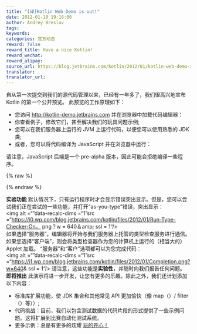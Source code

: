 ```yaml
---
title: "[译]Kotlin Web Demo is out!"
date: 2012-01-10 19:16:00
author: Andrey Breslav
tags:
keywords:
categories: 官方动态
reward: false
reward_title: Have a nice Kotlin!
reward_wechat:
reward_alipay:
source_url: https://blog.jetbrains.com/kotlin/2012/01/kotlin-web-demo-is-out/
translator:
translator_url:
---
```


自从第一次提交到我们的源代码管理以来，已经有一年多了，我们很高兴地宣布 Kotlin 的第一个公开预览。
此预览的工作原理如下：

* 您访问 http://kotlin-demo.jetbrains.com 并在浏览器中加载代码编辑器：
* 你查看例子，修改它们，甚至解决我们的玩具问题示例;
* 您可以在我们服务器上运行的 JVM 上运行代码，以便您可以使用熟悉的 JDK 类;
* 或者，您可以将代码编译为 JavaScript 并在浏览器中运行：

请注意，JavaScript 后端是一个 pre-alpha 版本，因此可能会拒绝编译一些程序。


{% raw %}
<p><span id="more-318"></span></p>
{% endraw %}

**实验功能**
默认情况下，只有运行程序时才会显示错误突出显示。但是，您可以尝试我们正在尝试的一些功能，并打开“as-you-type”错误，突出显示：<br/>
<img alt =“”data-recalc-dims =“1”src =“https://i0.wp.com/blog.jetbrains.com/kotlin/files/2012/01/Run-Type-Checker-On。 png？w = 640＆amp; ssl = 1“/> <br/>
如果选择“服务器”，编辑器将开始与我们服务器上托管的类型检查服务进行通信。如果您选择“客户端”，则会将类型检查器作为您的计算机上运行的（相当大的）Applet 加载。
“服务器”和“客户”选项都可以为您完成代码：<br/>
<img alt =“”data-recalc-dims =“1”src =“https://i1.wp.com/blog.jetbrains.com/kotlin/files/2012/01/Completion.png?w=640&amp; ssl = 1“/>
请注意，这些功能是**实验性**，并随时向我们报告任何问题。
**即将推出**
此演示将进一步开发，让您有更多的乐趣。除此之外，我们还计划添加以下内容：

* 标准库扩展功能，使 JDK 集合和其他常见 API 更加愉快（像 map（）/ filter（）等））;
* 代码挑战：目前，我们以包含测试数据的代码片段的形式提供了一些示例问题。这将扩展到比赛自动化测试系统。
* 更多示例：总是有更多的炫耀 [玩的开心！](http://kotlin-demo.jetbrains.com) 